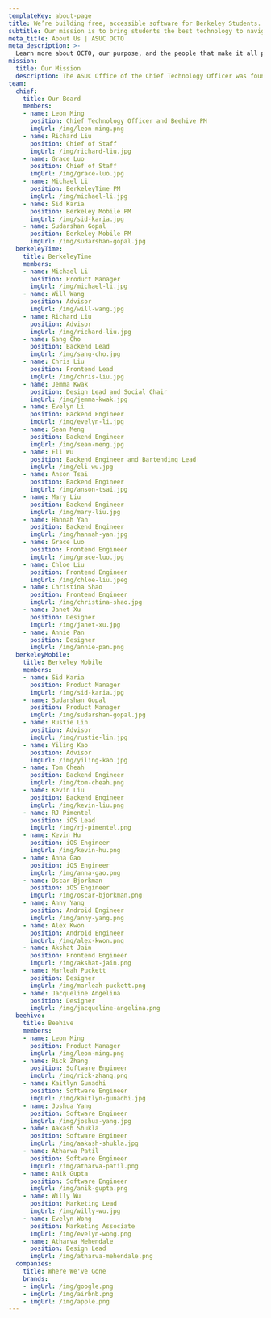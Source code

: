 ```yaml
---
templateKey: about-page
title: We’re building free, accessible software for Berkeley Students.
subtitle: Our mission is to bring students the best technology to navigate UC Berkeley.
meta_title: About Us | ASUC OCTO
meta_description: >-
  Learn more about OCTO, our purpose, and the people that make it all possible
mission:
  title: Our Mission
  description: The ASUC Office of the Chief Technology Officer was founded in the spring of 2014 to address the critical need for student voices in rapidly changing campus technology spaces through advocacy, awareness, and actual technology product development.
team:
  chief:
    title: Our Board
    members:
    - name: Leon Ming
      position: Chief Technology Officer and Beehive PM
      imgUrl: /img/leon-ming.png
    - name: Richard Liu
      position: Chief of Staff
      imgUrl: /img/richard-liu.jpg
    - name: Grace Luo
      position: Chief of Staff
      imgUrl: /img/grace-luo.jpg
    - name: Michael Li
      position: BerkeleyTime PM
      imgUrl: /img/michael-li.jpg
    - name: Sid Karia
      position: Berkeley Mobile PM
      imgUrl: /img/sid-karia.jpg
    - name: Sudarshan Gopal
      position: Berkeley Mobile PM
      imgUrl: /img/sudarshan-gopal.jpg
  berkeleyTime:
    title: BerkeleyTime
    members:
    - name: Michael Li
      position: Product Manager
      imgUrl: /img/michael-li.jpg
    - name: Will Wang
      position: Advisor
      imgUrl: /img/will-wang.jpg
    - name: Richard Liu
      position: Advisor
      imgUrl: /img/richard-liu.jpg
    - name: Sang Cho
      position: Backend Lead
      imgUrl: /img/sang-cho.jpg
    - name: Chris Liu
      position: Frontend Lead
      imgUrl: /img/chris-liu.jpg
    - name: Jemma Kwak
      position: Design Lead and Social Chair
      imgUrl: /img/jemma-kwak.jpg
    - name: Evelyn Li
      position: Backend Engineer
      imgUrl: /img/evelyn-li.jpg
    - name: Sean Meng
      position: Backend Engineer
      imgUrl: /img/sean-meng.jpg
    - name: Eli Wu
      position: Backend Engineer and Bartending Lead
      imgUrl: /img/eli-wu.jpg
    - name: Anson Tsai
      position: Backend Engineer
      imgUrl: /img/anson-tsai.jpg
    - name: Mary Liu
      position: Backend Engineer
      imgUrl: /img/mary-liu.jpg
    - name: Hannah Yan
      position: Backend Engineer
      imgUrl: /img/hannah-yan.jpg
    - name: Grace Luo
      position: Frontend Engineer
      imgUrl: /img/grace-luo.jpg
    - name: Chloe Liu
      position: Frontend Engineer
      imgUrl: /img/chloe-liu.jpeg
    - name: Christina Shao
      position: Frontend Engineer
      imgUrl: /img/christina-shao.jpg
    - name: Janet Xu
      position: Designer
      imgUrl: /img/janet-xu.jpg
    - name: Annie Pan
      position: Designer
      imgUrl: /img/annie-pan.png
  berkeleyMobile:
    title: Berkeley Mobile
    members:
    - name: Sid Karia
      position: Product Manager
      imgUrl: /img/sid-karia.jpg
    - name: Sudarshan Gopal
      position: Product Manager
      imgUrl: /img/sudarshan-gopal.jpg
    - name: Rustie Lin
      position: Advisor
      imgUrl: /img/rustie-lin.jpg
    - name: Yiling Kao
      position: Advisor
      imgUrl: /img/yiling-kao.jpg
    - name: Tom Cheah
      position: Backend Engineer
      imgUrl: /img/tom-cheah.png
    - name: Kevin Liu
      position: Backend Engineer
      imgUrl: /img/kevin-liu.png
    - name: RJ Pimentel
      position: iOS Lead
      imgUrl: /img/rj-pimentel.png
    - name: Kevin Hu
      position: iOS Engineer
      imgUrl: /img/kevin-hu.png
    - name: Anna Gao
      position: iOS Engineer
      imgUrl: /img/anna-gao.png
    - name: Oscar Bjorkman
      position: iOS Engineer
      imgUrl: /img/oscar-bjorkman.png
    - name: Anny Yang
      position: Android Engineer
      imgUrl: /img/anny-yang.png
    - name: Alex Kwon
      position: Android Engineer
      imgUrl: /img/alex-kwon.png
    - name: Akshat Jain
      position: Frontend Engineer
      imgUrl: /img/akshat-jain.png
    - name: Marleah Puckett
      position: Designer
      imgUrl: /img/marleah-puckett.png
    - name: Jacqueline Angelina
      position: Designer
      imgUrl: /img/jacqueline-angelina.png
  beehive:
    title: Beehive
    members:
    - name: Leon Ming
      position: Product Manager
      imgUrl: /img/leon-ming.png
    - name: Rick Zhang
      position: Software Engineer
      imgUrl: /img/rick-zhang.png
    - name: Kaitlyn Gunadhi
      position: Software Engineer
      imgUrl: /img/kaitlyn-gunadhi.jpg
    - name: Joshua Yang
      position: Software Engineer
      imgUrl: /img/joshua-yang.jpg
    - name: Aakash Shukla
      position: Software Engineer
      imgUrl: /img/aakash-shukla.jpg
    - name: Atharva Patil
      position: Software Engineer
      imgUrl: /img/atharva-patil.png
    - name: Anik Gupta
      position: Software Engineer
      imgUrl: /img/anik-gupta.png
    - name: Willy Wu
      position: Marketing Lead
      imgUrl: /img/willy-wu.jpg
    - name: Evelyn Wong
      position: Marketing Associate
      imgUrl: /img/evelyn-wong.png
    - name: Atharva Mehendale
      position: Design Lead
      imgUrl: /img/atharva-mehendale.png
  companies:
    title: Where We've Gone
    brands:
    - imgUrl: /img/google.png
    - imgUrl: /img/airbnb.png
    - imgUrl: /img/apple.png
---
```

